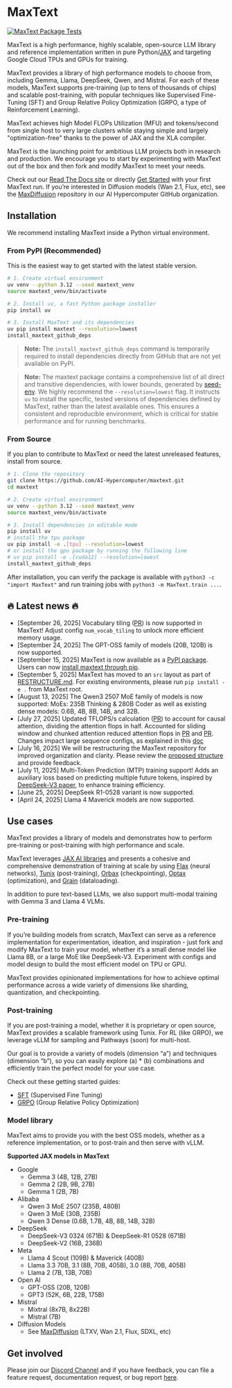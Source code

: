 <!--
 # Copyright 2023–2025 Google LLC
#
# Licensed under the Apache License, Version 2.0 (the "License");
# you may not use this file except in compliance with the License.
# You may obtain a copy of the License at
#
#    https://www.apache.org/licenses/LICENSE-2.0
#
# Unless required by applicable law or agreed to in writing, software
# distributed under the License is distributed on an "AS IS" BASIS,
# WITHOUT WARRANTIES OR CONDITIONS OF ANY KIND, either express or implied.
# See the License for the specific language governing permissions and
# limitations under the License.
 -->

# MaxText

[![MaxText Package Tests](https://github.com/AI-Hypercomputer/maxtext/actions/workflows/RunTests.yml/badge.svg)](https://github.com/AI-Hypercomputer/maxtext/actions/workflows/build_and_test_maxtext.yml)

MaxText is a high performance, highly scalable, open-source LLM library and reference implementation written in pure Python/[JAX](https://docs.jax.dev/en/latest/jax-101.html) and targeting Google Cloud TPUs and GPUs for training. 

MaxText provides a library of high performance models to choose from, including Gemma, Llama, DeepSeek, Qwen, and Mistral. For each of these models, MaxText supports pre-training (up to tens of thousands of chips) and scalable post-training, with popular techniques like Supervised Fine-Tuning (SFT) and Group Relative Policy Optimization (GRPO, a type of Reinforcement Learning). 

MaxText achieves high Model FLOPs Utilization (MFU) and tokens/second from single host to very large clusters while staying simple and largely "optimization-free" thanks to the power of JAX and the XLA compiler.

MaxText is the launching point for ambitious LLM projects both in research and production. We encourage you to start by experimenting with MaxText out of the box and then fork and modify MaxText to meet your needs.

Check out our [Read The Docs site](https://maxtext.readthedocs.io/en/latest/) or directly [Get Started](https://maxtext.readthedocs.io/en/latest/tutorials/first_run.html) with your first MaxText run. If you’re interested in Diffusion models (Wan 2.1, Flux, etc), see the [MaxDiffusion](https://github.com/AI-Hypercomputer/maxdiffusion) repository in our AI Hypercomputer GitHub organization. 

## Installation

We recommend installing MaxText inside a Python virtual environment.

### From PyPI (Recommended)
This is the easiest way to get started with the latest stable version.

```bash
# 1. Create virtual environment
uv venv --python 3.12 --seed maxtext_venv
source maxtext_venv/bin/activate

# 2. Install uv, a fast Python package installer
pip install uv

# 3. Install MaxText and its dependencies
uv pip install maxtext --resolution=lowest
install_maxtext_github_deps
```
> **Note:** The `install_maxtext_github_deps` command is temporarily required to install dependencies directly from GitHub that are not yet available on PyPI.

> **Note:** The maxtext package contains a comprehensive list of all direct and transitive dependencies, with lower bounds, generated by [seed-env](https://github.com/google-ml-infra/actions/tree/main/python_seed_env). We highly recommend the `--resolution=lowest` flag. It instructs `uv` to install the specific, tested versions of dependencies defined by MaxText, rather than the latest available ones. This ensures a consistent and reproducible environment, which is critical for stable performance and for running benchmarks.

### From Source
If you plan to contribute to MaxText or need the latest unreleased features, install from source.

```bash
# 1. Clone the repository
git clone https://github.com/AI-Hypercomputer/maxtext.git
cd maxtext

# 2. Create virtual environment
uv venv --python 3.12 --seed maxtext_venv
source maxtext_venv/bin/activate

# 3. Install dependencies in editable mode
pip install uv
# install the tpu package
uv pip install -e .[tpu] --resolution=lowest
# or install the gpu package by running the following line
# uv pip install -e .[cuda12] --resolution=lowest
install_maxtext_github_deps
```

After installation, you can verify the package is available with `python3 -c "import MaxText"` and run training jobs with `python3 -m MaxText.train ...`.

<!-- NEWS START -->
## 🔥 Latest news 🔥

* \[September 26, 2025\] Vocabulary tiling ([PR](https://github.com/AI-Hypercomputer/maxtext/pull/2242)) is now supported in MaxText! Adjust config `num_vocab_tiling` to unlock more efficient memory usage.
* \[September 24, 2025\] The GPT-OSS family of models (20B, 120B) is now supported.
* \[September 15, 2025\] MaxText is now available as a [PyPI package](https://pypi.org/project/maxtext). Users can now [install maxtext through pip](https://github.com/AI-Hypercomputer/maxtext?tab=readme-ov-file#from-pypi-recommended).
* \[September 5, 2025\] MaxText has moved to an `src` layout as part of [RESTRUCTURE.md](https://github.com/AI-Hypercomputer/maxtext/blob/main/RESTRUCTURE.md). For existing environments, please run `pip install -e .` from MaxText root.
* \[August 13, 2025\] The Qwen3 2507 MoE family of models is now supported: MoEs: 235B Thinking & 280B Coder as well as existing dense models: 0.6B, 4B, 8B, 14B, and 32B.  
* \[July 27, 2025\] Updated TFLOPS/s calculation ([PR](https://github.com/AI-Hypercomputer/maxtext/pull/1988)) to account for causal attention, dividing the attention flops in half. Accounted for sliding window and chunked attention reduced attention flops in [PR](https://github.com/AI-Hypercomputer/maxtext/pull/2009) and [PR](https://github.com/AI-Hypercomputer/maxtext/pull/2030). Changes impact large sequence configs, as explained in this [doc](https://github.com/AI-Hypercomputer/maxtext/blob/main/docs/guides/performance_metrics.md)  
* \[July 16, 2025\] We will be restructuring the MaxText repository for improved organization and clarity. Please review the [proposed structure](https://github.com/AI-Hypercomputer/maxtext/blob/main/RESTRUCTURE.md) and provide feedback.  
* \[July 11, 2025\] Multi-Token Prediction (MTP) training support\! Adds an auxiliary loss based on predicting multiple future tokens, inspired by [DeepSeek-V3 paper](https://arxiv.org/html/2412.19437v1), to enhance training efficiency.  
* \[June 25, 2025\] DeepSeek R1-0528 variant is now supported.  
* \[April 24, 2025\] Llama 4 Maverick models are now supported.
<!-- NEWS END -->

## Use cases

MaxText provides a library of models and demonstrates how to perform pre-training or post-training with high performance and scale. 

MaxText leverages [JAX AI libraries](https://docs.jaxstack.ai/en/latest/getting_started.html) and presents a cohesive and comprehensive demonstration of training at scale by using [Flax](https://flax.readthedocs.io/en/latest/) (neural networks), [Tunix](https://github.com/google/tunix) (post-training), [Orbax](https://orbax.readthedocs.io/en/latest/) (checkpointing), [Optax](https://optax.readthedocs.io/en/latest/) (optimization), and [Grain](https://google-grain.readthedocs.io/en/latest/) (dataloading).

In addition to pure text-based LLMs, we also support multi-modal training with Gemma 3 and Llama 4 VLMs.

### Pre-training

If you’re building models from scratch, MaxText can serve as a reference implementation for experimentation, ideation, and inspiration \- just fork and modify MaxText to train your model, whether it’s a small dense model like Llama 8B, or a large MoE like DeepSeek-V3. Experiment with configs and model design to build the most efficient model on TPU or GPU. 

MaxText provides opinionated implementations for how to achieve optimal performance across a wide variety of dimensions like sharding, quantization, and checkpointing. 

### Post-training

If you are post-training a model, whether it is proprietary or open source, MaxText provides a scalable framework using Tunix. For RL (like GRPO), we leverage vLLM for sampling and Pathways (soon) for multi-host. 

Our goal is to provide a variety of models (dimension “a”) and techniques (dimension “b”), so you can easily explore (a) \* (b) combinations and efficiently train the perfect model for your use case.

Check out these getting started guides:

* [SFT](https://github.com/AI-Hypercomputer/maxtext/blob/main/end_to_end/tpu/llama3.1/8b/run_sft.sh) (Supervised Fine Tuning)  
* [GRPO](https://maxtext.readthedocs.io/en/latest/tutorials/grpo.html) (Group Relative Policy Optimization)

### Model library

MaxText aims to provide you with the best OSS models, whether as a reference implementation, or to post-train and then serve with vLLM. 

**Supported JAX models in MaxText**

* Google  
  * Gemma 3 (4B, 12B, 27B)  
  * Gemma 2 (2B, 9B, 27B)  
  * Gemma 1 (2B, 7B)  
* Alibaba  
  * Qwen 3 MoE 2507 (235B, 480B)  
  * Qwen 3 MoE (30B, 235B)  
  * Qwen 3 Dense (0.6B, 1.7B, 4B, 8B, 14B, 32B)  
* DeepSeek  
  * DeepSeek-V3 0324 (671B) & DeepSeek-R1 0528 (671B)
  * DeepSeek-V2 (16B, 236B)  
* Meta  
  * Llama 4 Scout (109B) & Maverick (400B)  
  * Llama 3.3 70B, 3.1 (8B, 70B, 405B), 3.0 (8B, 70B, 405B)  
  * Llama 2 (7B, 13B, 70B)  
* Open AI  
  * GPT-OSS (20B, 120B)
  * GPT3 (52K, 6B, 22B, 175B)  
* Mistral  
  * Mixtral (8x7B, 8x22B)  
  * Mistral (7B)  
* Diffusion Models  
  * See [MaxDiffusion](https://github.com/AI-Hypercomputer/maxdiffusion) (LTXV, Wan 2.1, Flux, SDXL, etc)

## Get involved

Please join our [Discord Channel](https://discord.com/invite/2H9PhvTcDU) and if you have feedback, you can file a feature request, documentation request, or bug report [here](https://github.com/AI-Hypercomputer/maxtext/issues/new/choose).
